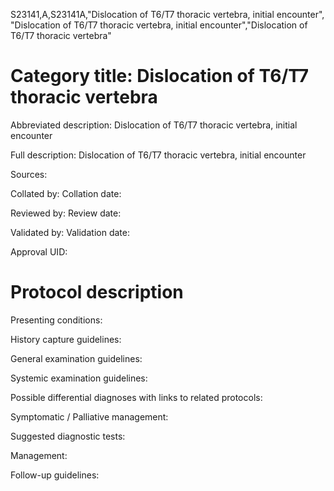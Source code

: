 S23141,A,S23141A,"Dislocation of T6/T7 thoracic vertebra, initial encounter", "Dislocation of T6/T7 thoracic vertebra, initial encounter","Dislocation of T6/T7 thoracic vertebra"
# Category title: Dislocation of T6/T7 thoracic vertebra

Abbreviated description: Dislocation of T6/T7 thoracic vertebra, initial encounter

Full description: Dislocation of T6/T7 thoracic vertebra, initial encounter

Sources:

Collated by:
Collation date:

Reviewed by:
Review date:

Validated by:
Validation date:

Approval UID:

# Protocol description

Presenting conditions:

History capture guidelines:

General examination guidelines:

Systemic examination guidelines:

Possible differential diagnoses with links to related protocols:

Symptomatic / Palliative management:

Suggested diagnostic tests:

Management:

Follow-up guidelines:
